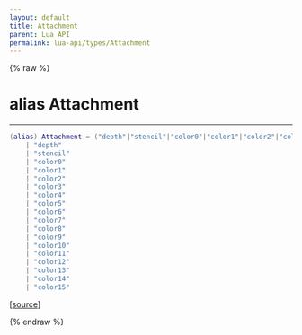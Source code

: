 ```yaml
---
layout: default
title: Attachment
parent: Lua API
permalink: lua-api/types/Attachment
---
```


{% raw %}

# alias Attachment
---



```lua
(alias) Attachment = ("depth"|"stencil"|"color0"|"color1"|"color2"|"color3"|"color4"|"color5"|"color6"|"color7"...)
    | "depth"
    | "stencil"
    | "color0"
    | "color1"
    | "color2"
    | "color3"
    | "color4"
    | "color5"
    | "color6"
    | "color7"
    | "color8"
    | "color9"
    | "color10"
    | "color11"
    | "color12"
    | "color13"
    | "color14"
    | "color15"

```




[<a href="https://github.com/beyond-all-reason/RecoilEngine/blob/b4d0041e4c68c34dace9abf492f9193d28ef5d7e/rts/Lua/LuaFBOs.cpp#L104-L124" target="_blank">source</a>]


{% endraw %}
